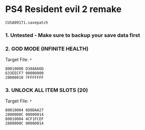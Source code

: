 # PS4 Resident evil 2 remake

`CUSA09171.savepatch`

### 1. Untested - Make sure to backup your save data first
### 2. GOD MODE (INFINITE HEALTH)

Target File: `*`

```
80010008 D3A8A66D
633EECF7 00000000
28000010 7FFFFFFF
```

### 3. UNLOCK ALL ITEM SLOTS (20)

Target File: `*`

```
80010004 6D8DAA27
2800000C 00000014
80010004 4CF1FCEF
2800000C 00000014
```

